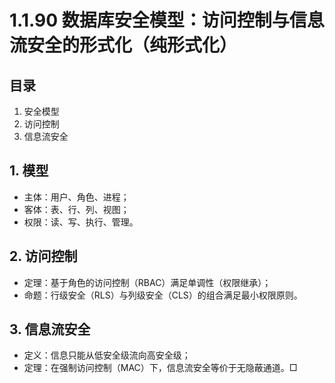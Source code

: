 # 1.1.90 数据库安全模型：访问控制与信息流安全的形式化（纯形式化）

## 目录

1. 安全模型
2. 访问控制
3. 信息流安全

## 1. 模型

- 主体：用户、角色、进程；
- 客体：表、行、列、视图；
- 权限：读、写、执行、管理。

## 2. 访问控制

- 定理：基于角色的访问控制（RBAC）满足单调性（权限继承）；
- 命题：行级安全（RLS）与列级安全（CLS）的组合满足最小权限原则。

## 3. 信息流安全

- 定义：信息只能从低安全级流向高安全级；
- 定理：在强制访问控制（MAC）下，信息流安全等价于无隐蔽通道。□
